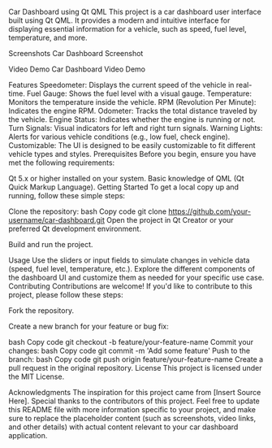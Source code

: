 
Car Dashboard using Qt QML
This project is a car dashboard user interface built using Qt QML. It provides a modern and intuitive interface for displaying essential information for a vehicle, such as speed, fuel level, temperature, and more.

Screenshots
Car Dashboard Screenshot

Video Demo
Car Dashboard Video Demo

Features
Speedometer: Displays the current speed of the vehicle in real-time.
Fuel Gauge: Shows the fuel level with a visual gauge.
Temperature: Monitors the temperature inside the vehicle.
RPM (Revolution Per Minute): Indicates the engine RPM.
Odometer: Tracks the total distance traveled by the vehicle.
Engine Status: Indicates whether the engine is running or not.
Turn Signals: Visual indicators for left and right turn signals.
Warning Lights: Alerts for various vehicle conditions (e.g., low fuel, check engine).
Customizable: The UI is designed to be easily customizable to fit different vehicle types and styles.
Prerequisites
Before you begin, ensure you have met the following requirements:

Qt 5.x or higher installed on your system.
Basic knowledge of QML (Qt Quick Markup Language).
Getting Started
To get a local copy up and running, follow these simple steps:

Clone the repository:
bash
Copy code
git clone https://github.com/your-username/car-dashboard.git
Open the project in Qt Creator or your preferred Qt development environment.

Build and run the project.

Usage
Use the sliders or input fields to simulate changes in vehicle data (speed, fuel level, temperature, etc.).
Explore the different components of the dashboard UI and customize them as needed for your specific use case.
Contributing
Contributions are welcome! If you'd like to contribute to this project, please follow these steps:

Fork the repository.

Create a new branch for your feature or bug fix:

bash
Copy code
git checkout -b feature/your-feature-name
Commit your changes:
bash
Copy code
git commit -m 'Add some feature'
Push to the branch:
bash
Copy code
git push origin feature/your-feature-name
Create a pull request in the original repository.
License
This project is licensed under the MIT License.

Acknowledgments
The inspiration for this project came from [Insert Source Here].
Special thanks to the contributors of this project.
Feel free to update this README file with more information specific to your project, and make sure to replace the placeholder content (such as screenshots, video links, and other details) with actual content relevant to your car dashboard application.
